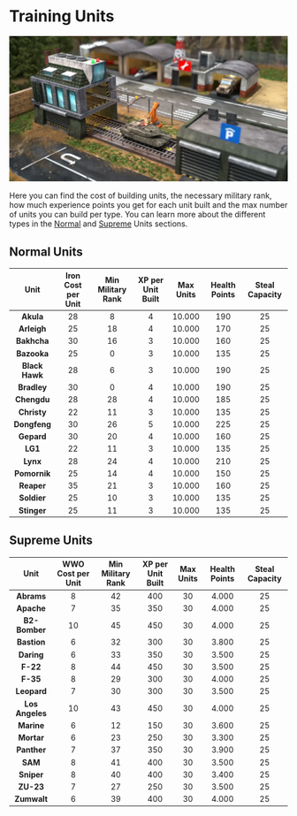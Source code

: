 # Training Units

![Build Units Costs](images/header_unit_constructions.webp "Unit Construction")

Here you can find the cost of building units, the necessary military rank, how much experience
points you get for each unit built and the max number of units you can build per type. You can learn
more about the different types in the [Normal](units-normal.md) and [Supreme](units-supreme.md)
Units sections.

## Normal Units

|      Unit      | Iron Cost per Unit | Min Military Rank | XP per Unit Built | Max Units | Health Points | Steal Capacity |
| :------------: | :----------------: | :---------------: | :---------------: | :-------: | :-----------: | :------------: |
|   **Akula**    |         28         |         8         |         4         |  10.000   |      190      |       25       |
|  **Arleigh**   |         25         |        18         |         4         |  10.000   |      170      |       25       |
|  **Bakhcha**   |         30         |        16         |         3         |  10.000   |      160      |       25       |
|  **Bazooka**   |         25         |         0         |         3         |  10.000   |      135      |       25       |
| **Black Hawk** |         28         |         6         |         3         |  10.000   |      190      |       25       |
|  **Bradley**   |         30         |         0         |         4         |  10.000   |      190      |       25       |
|  **Chengdu**   |         28         |        28         |         4         |  10.000   |      185      |       25       |
|  **Christy**   |         22         |        11         |         3         |  10.000   |      135      |       25       |
|  **Dongfeng**  |         30         |        26         |         5         |  10.000   |      225      |       25       |
|   **Gepard**   |         30         |        20         |         4         |  10.000   |      160      |       25       |
|    **LG1**     |         22         |        11         |         3         |  10.000   |      135      |       25       |
|    **Lynx**    |         28         |        24         |         4         |  10.000   |      210      |       25       |
|  **Pomornik**  |         25         |        14         |         4         |  10.000   |      150      |       25       |
|   **Reaper**   |         35         |        21         |         3         |  10.000   |      160      |       25       |
|  **Soldier**   |         25         |        10         |         3         |  10.000   |      135      |       25       |
|  **Stinger**   |         25         |        11         |         3         |  10.000   |      135      |       25       |

## Supreme Units

|      Unit       | WWO Cost per Unit | Min Military Rank | XP per Unit Built | Max Units | Health Points | Steal Capacity |
| :-------------: | :---------------: | :---------------: | :---------------: | :-------: | :-----------: | :------------: |
|   **Abrams**    |         8         |        42         |        400        |    30     |     4.000     |       25       |
|   **Apache**    |         7         |        35         |        350        |    30     |     4.000     |       25       |
|  **B2-Bomber**  |        10         |        45         |        450        |    30     |     4.000     |       25       |
|   **Bastion**   |         6         |        32         |        300        |    30     |     3.800     |       25       |
|   **Daring**    |         6         |        33         |        350        |    30     |     3.500     |       25       |
|    **F-22**     |         8         |        44         |        450        |    30     |     3.500     |       25       |
|    **F-35**     |         8         |        29         |        300        |    30     |     4.000     |       25       |
|   **Leopard**   |         7         |        30         |        300        |    30     |     3.500     |       25       |
| **Los Angeles** |        10         |        43         |        450        |    30     |     4.000     |       25       |
|   **Marine**    |         6         |        12         |        150        |    30     |     3.600     |       25       |
|   **Mortar**    |         6         |        23         |        250        |    30     |     3.300     |       25       |
|   **Panther**   |         7         |        37         |        350        |    30     |     3.900     |       25       |
|     **SAM**     |         8         |        41         |        400        |    30     |     3.500     |       25       |
|   **Sniper**    |         8         |        40         |        400        |    30     |     3.400     |       25       |
|    **ZU-23**    |         7         |        27         |        250        |    30     |     3.500     |       25       |
|   **Zumwalt**   |         6         |        39         |        400        |    30     |     4.000     |       25       |
